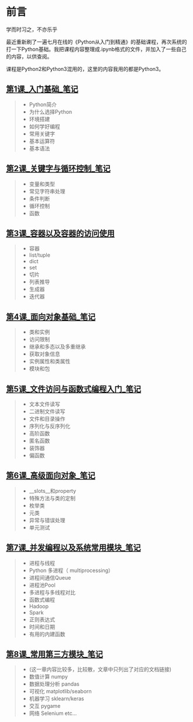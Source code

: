 # 前言
学而时习之，不亦乐乎

最近重新刷了一遍七月在线的《Python从入门到精通》的基础课程，再次系统的打一下Python基础。我把课程内容整理成.ipynb格式的文件，并加入了一些自己的内容，以供查阅。

课程是Python2和Python3混用的，这里的内容我用的都是Python3。

## [第1课_入门基础_笔记](Python从入门到精通_第1课_入门基础_笔记.ipynb)
>*	Python简介
>*	为什么选择Python
>*	环境搭建
>*	如何学好编程
>*	常用关键字
>*	基本运算符
>*	基本语法

## [第2课_关键字与循环控制_笔记](Python从入门到精通_第2课_关键字与循环控制_笔记.ipynb)
>* 变量和类型
>* 常见字符串处理
>* 条件判断
>* 循环控制
>* 函数

## [第3课_容器以及容器的访问使用](Python从入门到精通_第3课_容器以及容器的访问使用_笔记.ipynb)
>* 容器
>* list/tuple
>* dict
>* set
>* 切片
>* 列表推导
>* 生成器
>* 迭代器

## [第4课_面向对象基础_笔记](Python从入门到精通_第4课_面向对象基础_笔记.ipynb)
>*	类和实例
>*	访问限制
>*	继承和多态以及多重继承
>*	获取对象信息
>*	实例属性和类属性
>*	模块和包

## [第5课_文件访问与函数式编程入门_笔记](Python从入门到精通_第5课_文件访问与函数式编程入门_笔记.ipynb)
>*	文本文件读写
>*	二进制文件读写
>*	文件和目录操作
>*	序列化与反序列化
>*	高阶函数
>*	匿名函数
>*	装饰器
>*	偏函数

## [第6课_高级面向对象_笔记](Python从入门到精通_第6课_高级面向对象_笔记.ipynb)
>*	__slots__和property
>* 特殊方法与类的定制
>* 枚举类
>* 元类
>* 异常与错误处理
>* 单元测试

## [第7课_并发编程以及系统常用模块_笔记](Python从入门到精通_第7课_并发编程以及系统常用模块_笔记.ipynb)
>*	进程与线程
>*	Python 多进程（ multiprocessing）
>*	进程间通信Queue
>*	进程池Pool
>*	多进程与多线程对比
>*	函数式编程
>*	Hadoop
>*	Spark
>*	正则表达式
>*	时间和日期
>*	有用的内建函数

## [第8课_常用第三方模块_笔记](Python从入门到精通_第8课_常用第三方模块_笔记.ipynb)
>* (这一章内容比较多，比较散，文章中只列出了对应的文档链接)
>*	数值计算 numpy
>*	数据处理分析 pandas
>*	可视化 matplotlib/seaborn
>*	机器学习 sklearn/keras
>*	交互 pygame
>*	网络 Selenium etc...
